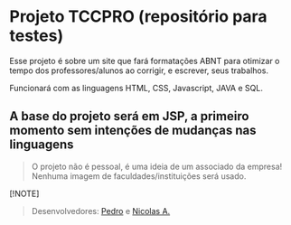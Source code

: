 # Projeto TCCPRO (repositório para testes)

Esse projeto é sobre um site que fará formatações ABNT para otimizar o tempo dos professores/alunos ao corrigir, e escrever, seus trabalhos.

Funcionará com as linguagens HTML, CSS, Javascript, JAVA e SQL.

## A base do projeto será em JSP, a primeiro momento sem intenções de mudanças nas linguagens

> O projeto não é pessoal, é uma ideia de um associado da empresa!
> Nenhuma imagem de faculdades/instituições será usado.
>
 [!NOTE]
> Desenvolvedores: [Pedro](https://github.com/pigasuaise) e [Nicolas A.](https://github.com/NickNorman2569) 
